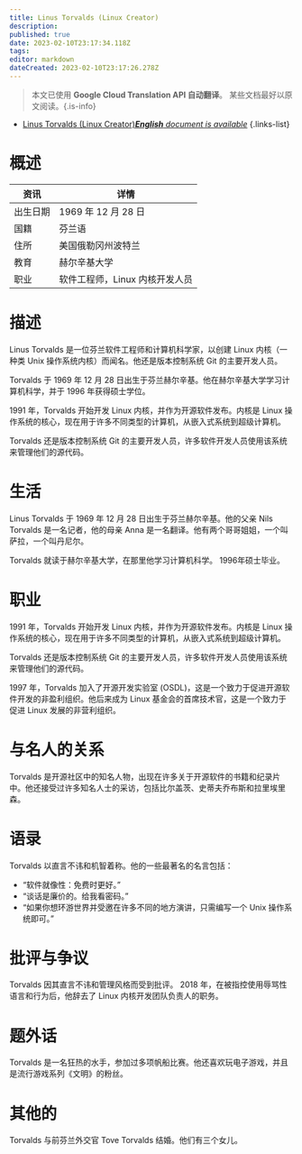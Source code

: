 ```yaml
---
title: Linus Torvalds (Linux Creator)
description: 
published: true
date: 2023-02-10T23:17:34.118Z
tags: 
editor: markdown
dateCreated: 2023-02-10T23:17:26.278Z
---
```


> 本文已使用 **Google Cloud Translation API 自动翻译**。
某些文档最好以原文阅读。{.is-info}



- [Linus Torvalds (Linux Creator)***English** document is available*](/en/Knowledge-base/Dictionary/Person/linus-torvalds-linux-creator)
{.links-list}


# 概述

|资讯 |详情 |
| ---------- | ------ |
|出生日期 | 1969 年 12 月 28 日 |
|国籍|芬兰语 |
|住所 |美国俄勒冈州波特兰 |
|教育 |赫尔辛基大学 |
|职业 |软件工程师，Linux 内核开发人员 |

# 描述

Linus Torvalds 是一位芬兰软件工程师和计算机科学家，以创建 Linux 内核（一种类 Unix 操作系统内核）而闻名。他还是版本控制系统 Git 的主要开发人员。

Torvalds 于 1969 年 12 月 28 日出生于芬兰赫尔辛基。他在赫尔辛基大学学习计算机科学，并于 1996 年获得硕士学位。

1991 年，Torvalds 开始开发 Linux 内核，并作为开源软件发布。内核是 Linux 操作系统的核心，现在用于许多不同类型的计算机，从嵌入式系统到超级计算机。

Torvalds 还是版本控制系统 Git 的主要开发人员，许多软件开发人员使用该系统来管理他们的源代码。

# 生活

Linus Torvalds 于 1969 年 12 月 28 日出生于芬兰赫尔辛基。他的父亲 Nils Torvalds 是一名记者，他的母亲 Anna 是一名翻译。他有两个哥哥姐姐，一个叫萨拉，一个叫丹尼尔。

Torvalds 就读于赫尔辛基大学，在那里他学习计算机科学。 1996年硕士毕业。

# 职业

1991 年，Torvalds 开始开发 Linux 内核，并作为开源软件发布。内核是 Linux 操作系统的核心，现在用于许多不同类型的计算机，从嵌入式系统到超级计算机。

Torvalds 还是版本控制系统 Git 的主要开发人员，许多软件开发人员使用该系统来管理他们的源代码。

1997 年，Torvalds 加入了开源开发实验室 (OSDL)，这是一个致力于促进开源软件开发的非盈利组织。他后来成为 Linux 基金会的首席技术官，这是一个致力于促进 Linux 发展的非营利组织。

# 与名人的关系

Torvalds 是开源社区中的知名人物，出现在许多关于开源软件的书籍和纪录片中。他还接受过许多知名人士的采访，包括比尔盖茨、史蒂夫乔布斯和拉里埃里森。

# 语录

Torvalds 以直言不讳和机智着称。他的一些最著名的名言包括：

- “软件就像性：免费时更好。”
- “谈话是廉价的。给我看密码。”
- “如果你想环游世界并受邀在许多不同的地方演讲，只需编写一个 Unix 操作系统即可。”

# 批评与争议

Torvalds 因其直言不讳和管理风格而受到批评。 2018 年，在被指控使用辱骂性语言和行为后，他辞去了 Linux 内核开发团队负责人的职务。

# 题外话

Torvalds 是一名狂热的水手，参加过多项帆船比赛。他还喜欢玩电子游戏，并且是流行游戏系列《文明》的粉丝。

# 其他的

Torvalds 与前芬兰外交官 Tove Torvalds 结婚。他们有三个女儿。